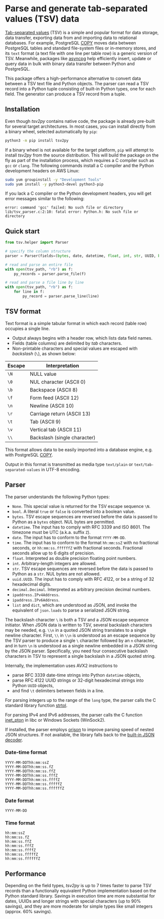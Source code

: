 # Parse and generate tab-separated values (TSV) data

[Tab-separated values](https://en.wikipedia.org/wiki/Tab-separated_values) (TSV) is a simple and popular format for data storage, data transfer, exporting data from and importing data to relational databases. For example, PostgreSQL [COPY](https://www.postgresql.org/docs/current/sql-copy.html) moves data between PostgreSQL tables and standard file-system files or in-memory stores, and its `text` format (a text file with one line per table row) is a generic version of TSV. Meanwhile, packages like [asyncpg](https://magicstack.github.io/asyncpg/current/index.html) help efficiently insert, update or query data in bulk with binary data transfer between Python and PostgreSQL.

This package offers a high-performance alternative to convert data between a TSV text file and Python objects. The parser can read a TSV record into a Python tuple consisting of built-in Python types, one for each field. The generator can produce a TSV record from a tuple.

## Installation

Even though *tsv2py* contains native code, the package is already pre-built for several target architectures. In most cases, you can install directly from a binary wheel, selected automatically by `pip`:

```sh
python3 -m pip install tsv2py
```

If a binary wheel is not available for the target platform, `pip` will attempt to install *tsv2py* from the source distribution. This will build the package on the fly as part of the installation process, which requires a C compiler such as `gcc` or `clang`. The following commands install a C compiler and the Python development headers on AWS Linux:

```sh
sudo yum groupinstall -y "Development Tools"
sudo yum install -y python3-devel python3-pip
```

If you lack a C compiler or the Python development headers, you will get error messages similar to the following:

```
error: command 'gcc' failed: No such file or directory
lib/tsv_parser.c:2:10: fatal error: Python.h: No such file or directory
```

## Quick start

```python
from tsv.helper import Parser

# specify the column structure
parser = Parser(fields=(bytes, date, datetime, float, int, str, UUID, bool))

# read and parse an entire file
with open(tsv_path, "rb") as f:
    py_records = parser.parse_file(f)

# read and parse a file line by line
with open(tsv_path, "rb") as f:
    for line in f:
        py_record = parser.parse_line(line)
```

## TSV format

Text format is a simple tabular format in which each record (table row) occupies a single line.

* Output always begins with a header row, which lists data field names.
* Fields (table columns) are delimited by *tab* characters.
* Non-printable characters and special values are escaped with *backslash* (`\`), as shown below:

| Escape | Interpretation               |
| ------ | ---------------------------- |
| `\N`   | NULL value                   |
| `\0`   | NUL character (ASCII 0)      |
| `\b`   | Backspace (ASCII 8)          |
| `\f`   | Form feed (ASCII 12)         |
| `\n`   | Newline (ASCII 10)           |
| `\r`   | Carriage return (ASCII 13)   |
| `\t`   | Tab (ASCII 9)                |
| `\v`   | Vertical tab (ASCII 11)      |
| `\\`   | Backslash (single character) |

This format allows data to be easily imported into a database engine, e.g. with PostgreSQL [COPY](https://www.postgresql.org/docs/current/sql-copy.html).

Output in this format is transmitted as media type `text/plain` or `text/tab-separated-values` in UTF-8 encoding.

## Parser

The parser understands the following Python types:

* `None`. This special value is returned for the TSV escape sequence `\N`.
* `bool`. A literal `true` or `false` is converted into a boolean value.
* `bytes`. TSV escape sequences are reversed before the data is passed to Python as a `bytes` object. NUL bytes are permitted.
* `datetime`. The input has to comply with RFC 3339 and ISO 8601. The timezone must be UTC (a.k.a. suffix `Z`).
* `date`. The input has to conform to the format `YYYY-MM-DD`.
* `time`. The input has to conform to the format `hh:mm:ssZ` with no fractional seconds, or `hh:mm:ss.ffffffZ` with fractional seconds. Fractional seconds allow up to 6 digits of precision.
* `float`. Interpreted as double precision floating point numbers.
* `int`. Arbitrary-length integers are allowed.
* `str`. TSV escape sequences are reversed before the data is passed to Python as a `str`. NUL bytes are not allowed.
* `uuid.UUID`. The input has to comply with RFC 4122, or be a string of 32 hexadecimal digits.
* `decimal.Decimal`. Interpreted as arbitrary precision decimal numbers.
* `ipaddress.IPv4Address`.
* `ipaddress.IPv6Address`.
* `list` and `dict`, which are understood as JSON, and invoke the equivalent of `json.loads` to parse a serialized JSON string.

The backslash character `\` is both a TSV and a JSON escape sequence initiator. When JSON data is written to TSV, several backslash characters may be needed, e.g. `\\n` in a quoted JSON string translates to a single newline character. First, `\\` in `\\n` is understood as an escape sequence by the TSV parser to produce a single `\` character followed by an `n` character, and in turn `\n` is understood as a single newline embedded in a JSON string by the JSON parser. Specifically, you need four consecutive backslash characters in TSV to represent a single backslash in a JSON quoted string.

Internally, the implementation uses AVX2 instructions to

* parse RFC 3339 date-time strings into Python `datetime` objects,
* parse RFC 4122 UUID strings or 32-digit hexadecimal strings into Python `UUID` objects,
* and find `\t` delimiters between fields in a line.

For parsing integers up to the range of the `long` type, the parser calls the C standard library function [strtol](https://en.cppreference.com/w/c/string/byte/strtol).

For parsing IPv4 and IPv6 addresses, the parser calls the C function [inet_pton](https://man7.org/linux/man-pages/man3/inet_pton.3.html) in libc or Windows Sockets (WinSock2).

If installed, the parser employs [orjson](https://github.com/ijl/orjson) to improve parsing speed of nested JSON structures. If not available, the library falls back to the [built-in JSON decoder](https://docs.python.org/3/library/json.html).

### Date-time format

```
YYYY-MM-DDThh:mm:ssZ
YYYY-MM-DDThh:mm:ss.fZ
YYYY-MM-DDThh:mm:ss.ffZ
YYYY-MM-DDThh:mm:ss.fffZ
YYYY-MM-DDThh:mm:ss.ffffZ
YYYY-MM-DDThh:mm:ss.fffffZ
YYYY-MM-DDThh:mm:ss.ffffffZ
```

### Date format

```
YYYY-MM-DD
```

### Time format

```
hh:mm:ssZ
hh:mm:ss.fZ
hh:mm:ss.ffZ
hh:mm:ss.fffZ
hh:mm:ss.ffffZ
hh:mm:ss.fffffZ
hh:mm:ss.ffffffZ
```

## Performance

Depending on the field types, *tsv2py* is up to 7 times faster to parse TSV records than a functionally equivalent Python implementation based on the Python standard library. Savings in execution time are more substantial for dates, UUIDs and longer strings with special characters (up to 90% savings), and they are more moderate for simple types like small integers (approx. 60% savings).
